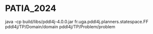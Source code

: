# PATIA_2024

java -cp build/libs/pddl4j-4.0.0.jar fr.uga.pddl4j.planners.statespace.FF pddl4j/TP/Domain/domain pddl4j/TP/Problem/problem